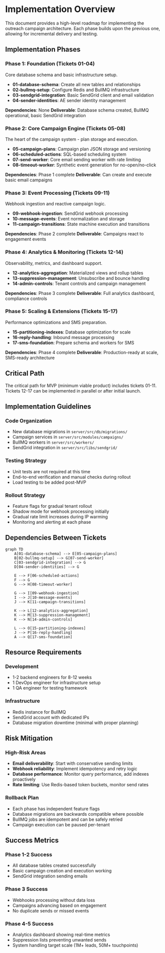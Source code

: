 # Implementation Overview

This document provides a high-level roadmap for implementing the outreach campaign architecture. Each phase builds upon the previous one, allowing for incremental delivery and testing.

## Implementation Phases

### Phase 1: Foundation (Tickets 01-04)
Core database schema and basic infrastructure setup.

- **01-database-schema**: Create all new tables and relationships
- **02-bullmq-setup**: Configure Redis and BullMQ infrastructure  
- **03-sendgrid-integration**: Basic SendGrid client and email validation
- **04-sender-identities**: AE sender identity management

**Dependencies**: None
**Deliverable**: Database schema created, BullMQ operational, basic SendGrid integration

### Phase 2: Core Campaign Engine (Tickets 05-08)
The heart of the campaign system - plan storage and execution.

- **05-campaign-plans**: Campaign plan JSON storage and versioning
- **06-scheduled-actions**: SQL-based scheduling system
- **07-send-worker**: Core email sending worker with rate limiting
- **08-timeout-worker**: Synthetic event generation for no-open/no-click

**Dependencies**: Phase 1 complete
**Deliverable**: Can create and execute basic email campaigns

### Phase 3: Event Processing (Tickets 09-11)
Webhook ingestion and reactive campaign logic.

- **09-webhook-ingestion**: SendGrid webhook processing
- **10-message-events**: Event normalization and storage
- **11-campaign-transitions**: State machine execution and transitions

**Dependencies**: Phase 2 complete
**Deliverable**: Campaigns react to engagement events

### Phase 4: Analytics & Monitoring (Tickets 12-14)
Observability, metrics, and dashboard support.

- **12-analytics-aggregation**: Materialized views and rollup tables
- **13-suppression-management**: Unsubscribe and bounce handling
- **14-admin-controls**: Tenant controls and campaign management

**Dependencies**: Phase 3 complete
**Deliverable**: Full analytics dashboard, compliance controls

### Phase 5: Scaling & Extensions (Tickets 15-17)
Performance optimizations and SMS preparation.

- **15-partitioning-indexes**: Database optimization for scale
- **16-reply-handling**: Inbound message processing
- **17-sms-foundation**: Prepare schema and workers for SMS

**Dependencies**: Phase 4 complete
**Deliverable**: Production-ready at scale, SMS-ready architecture

## Critical Path

The critical path for MVP (minimum viable product) includes tickets 01-11. Tickets 12-17 can be implemented in parallel or after initial launch.

## Implementation Guidelines

### Code Organization
- New database migrations in `server/src/db/migrations/`
- Campaign services in `server/src/modules/campaigns/`
- BullMQ workers in `server/src/workers/`
- SendGrid integration in `server/src/libs/sendgrid/`

### Testing Strategy
- Unit tests are not required at this time
- End-to-end verification and manual checks during rollout
- Load testing to be added post-MVP

### Rollout Strategy
- Feature flags for gradual tenant rollout
- Shadow mode for webhook processing initially
- Gradual rate limit increases during IP warming
- Monitoring and alerting at each phase

## Dependencies Between Tickets

```mermaid
graph TD
    A[01-database-schema] --> E[05-campaign-plans]
    B[02-bullmq-setup] --> G[07-send-worker]
    C[03-sendgrid-integration] --> G
    D[04-sender-identities] --> G
    
    E --> F[06-scheduled-actions]
    F --> G
    G --> H[08-timeout-worker]
    
    G --> I[09-webhook-ingestion]
    I --> J[10-message-events]
    J --> K[11-campaign-transitions]
    
    K --> L[12-analytics-aggregation]
    K --> M[13-suppression-management]
    K --> N[14-admin-controls]
    
    L --> O[15-partitioning-indexes]
    J --> P[16-reply-handling]
    A --> Q[17-sms-foundation]
```

## Resource Requirements

### Development
- 1-2 backend engineers for 8-12 weeks
- 1 DevOps engineer for infrastructure setup
- 1 QA engineer for testing framework

### Infrastructure
- Redis instance for BullMQ
- SendGrid account with dedicated IPs
- Database migration downtime (minimal with proper planning)

## Risk Mitigation

### High-Risk Areas
- **Email deliverability**: Start with conservative sending limits
- **Webhook reliability**: Implement idempotency and retry logic
- **Database performance**: Monitor query performance, add indexes proactively
- **Rate limiting**: Use Redis-based token buckets, monitor send rates

### Rollback Plan
- Each phase has independent feature flags
- Database migrations are backwards compatible where possible
- BullMQ jobs are idempotent and can be safely retried
- Campaign execution can be paused per-tenant

## Success Metrics

### Phase 1-2 Success
- All database tables created successfully
- Basic campaign creation and execution working
- SendGrid integration sending emails

### Phase 3 Success  
- Webhooks processing without data loss
- Campaigns advancing based on engagement
- No duplicate sends or missed events

### Phase 4-5 Success
- Analytics dashboard showing real-time metrics
- Suppression lists preventing unwanted sends
- System handling target scale (1M+ leads, 50M+ touchpoints)
